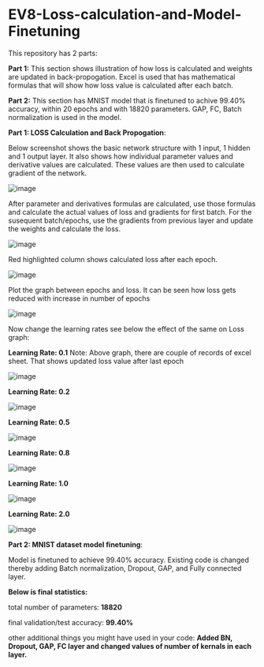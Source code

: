 # EV8-Loss-calculation-and-Model-Finetuning

This repository has 2 parts:

**Part 1:** This section shows illustration of how loss is calculated and weights are updated in back-propogation. Excel is used that has mathematical formulas that will show how loss value is calculated after each batch. 

**Part 2:** This section has MNIST model that is finetuned to achive 99.40% accuracy, within 20 epochs and with 18820 parameters. GAP, FC, Batch normalization is used in the model. 

**Part 1: LOSS Calculation and Back Propogation**:

Below screenshot shows the basic network structure with 1 input, 1 hidden and 1 output layer. It also shows how individual parameter values and derivative values are calculated. These values are then used to calculate gradient of the network.

![image](https://user-images.githubusercontent.com/93775361/212448379-7a9e2891-21d9-428a-be8e-9d184515b8b7.png)


After parameter and derivatives formulas are calculated, use those formulas and calculate the actual values of loss and gradients for first batch. For the susequent batch/epochs, use the gradients from previous layer and update the weights and calculate the loss. 

![image](https://user-images.githubusercontent.com/93775361/212448303-c557fe8f-6d1d-4a96-8ac8-01f7ff3ecdbd.png)


Red highlighted column shows calculated loss after each epoch.

![image](https://user-images.githubusercontent.com/93775361/212448324-44e528d0-3613-428b-94c2-60afa9b07815.png)


Plot the graph between epochs and loss. It can be seen how loss gets reduced with increase in number of epochs

![image](https://user-images.githubusercontent.com/93775361/212448206-e5fb58b1-a459-4e1c-a3d5-b3479ff19e64.png)



Now change the learning rates see below the effect of the same on Loss graph:

**Learning Rate: 0.1**
Note: Above graph, there are couple of records of excel sheet. That shows updated loss value after last epoch

![image](https://user-images.githubusercontent.com/93775361/212443604-4fb38af6-7db0-4247-8c0f-918f8445a5ee.png)


**Learning Rate: 0.2**

![image](https://user-images.githubusercontent.com/93775361/212443648-a231a6ef-f179-49de-a63f-1c4505d0fa60.png)


**Learning Rate: 0.5**

![image](https://user-images.githubusercontent.com/93775361/212443732-63af1b41-1233-48b3-8e26-b33e90db79df.png)


**Learning Rate: 0.8**

![image](https://user-images.githubusercontent.com/93775361/212443761-2397e226-6773-4676-bbf2-a9e0de679feb.png)


**Learning Rate: 1.0**

![image](https://user-images.githubusercontent.com/93775361/212443797-13057ac8-71cb-4adf-81fd-96031e329955.png)


**Learning Rate: 2.0**

![image](https://user-images.githubusercontent.com/93775361/212443819-675fc9a4-00fc-4c0f-b0de-59c96cf5b105.png)



**Part 2: MNIST dataset model finetuning**:

Model is finetuned to achieve 99.40% accuracy. 
Existing code is changed thereby adding Batch normalization, Dropout, GAP, and Fully connected layer.

**Below is final statistics:**

total number of parameters: **18820**

final validation/test accuracy: **99.40%**

other additional things you might have used in your code: **Added BN, Dropout, GAP, FC layer and changed values of number of kernals in each layer.**
